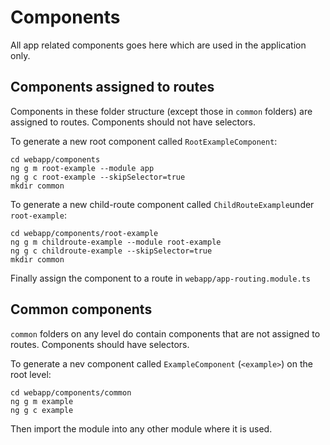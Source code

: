 # Components

All app related components goes here which are used in the application only.

## Components assigned to routes

Components in these folder structure (except those in `common` folders) are assigned to routes. Components should not have selectors.

To generate a new root component called `RootExampleComponent`:

```
cd webapp/components
ng g m root-example --module app
ng g c root-example --skipSelector=true
mkdir common
```

To generate a new child-route component called `ChildRouteExample`under `root-example`:

```
cd webapp/components/root-example
ng g m childroute-example --module root-example
ng g c childroute-example --skipSelector=true
mkdir common
```

Finally assign the component to a route in `webapp/app-routing.module.ts`

## Common components

`common` folders on any level do contain components that are
not assigned to routes. Components should have selectors.

To generate a nev component called `ExampleComponent` (`<example>`) on the root level:

```
cd webapp/components/common
ng g m example
ng g c example
```

Then import the module into any other module where it is used.


